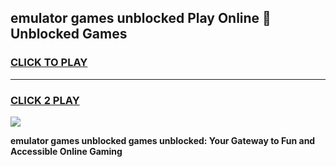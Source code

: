 
## emulator games unblocked Play Online 👋 Unblocked Games
<h3>
<a href="https://premium.freeplayer.one?title=emulator_games_unblocked&ref=19F">CLICK TO PLAY</a></h3>
<hr>

<h3>
<a href="https://premium.freeplayer.one?title=emulator_games_unblocked&ref=19F">CLICK 2 PLAY</a>
  
</h3>

<a href="https://premium.freeplayer.one?title=emulator_games_unblocked&ref=19F"><img src="https://clearcache.store/games.png"></a>


**emulator games unblocked games unblocked: Your Gateway to Fun and Accessible Online Gaming**
